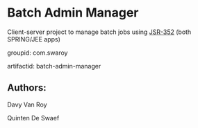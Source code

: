 Batch Admin Manager
===================

Client-server project to manage batch jobs using [JSR-352][1] (both SPRING/JEE apps)

groupid: com.swaroy

artifactid: batch-admin-manager

Authors:
--------

Davy Van Roy

Quinten De Swaef

  [1]: https://jcp.org/en/jsr/detail?id=352
